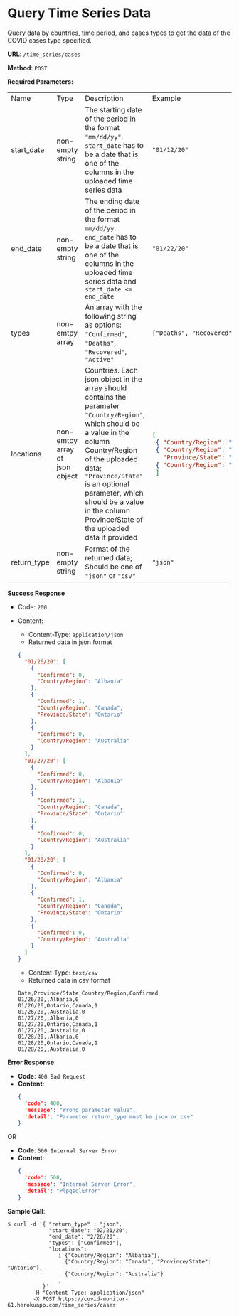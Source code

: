 # Query Time Series Data

Query data by countries, time period, and cases types to get the data of the COVID cases type specified.

**URL**: `/time_series/cases`

**Method**: `POST`

**Required Parameters:**

<table>
<tr> 
<td> Name </td> <td> Type </td> <td> Description </td> <td> Example </td>
</tr>
<tr>
<td> start_date </td>
<td> non-empty string </td>
<td> The starting date of the period in the format <code>"mm/dd/yy"</code>. <code>start_date</code> has to be a date that is one of the columns in the uploaded time series data </td>
<td> <code>"01/12/20"</code> </td>
</tr>
<tr>

<td> end_date </td>
<td> non-empty string </td>
<td> The ending date of the period in the format <code>mm/dd/yy</code>. <code>end_date</code> has to be a date that is one of the columns in the uploaded time series data and <code>start_date <= end_date</code> </td>
<td> <code>"01/22/20"</code> </td>
</tr>
<tr>

<td> types </td>
<td> non-emtpy array </td>
<td> An array with the following string as options:  <code>"Confirmed"</code>,  <code>"Deaths"</code>,  <code>"Recovered"</code>,  <code>"Active"</code> </td>
<td> <code>["Deaths", "Recovered"]</code> </td>
</tr>
<tr>

<td> locations </td>
<td> non-emtpy array of json object </td>
<td> Countries. Each json object in the array should contains the parameter <code>"Country/Region"</code>, which should be a value in the column Country/Region of the uploaded data; <code>"Province/State"</code> is an optional parameter, which should be a value in the column Province/State of the uploaded data if provided
</td>
<td> 

```json
[
 { "Country/Region": "Albania" }, 
 { "Country/Region": "Canada", 
   "Province/State": "Ontario" }, 
 { "Country/Region": "Australia" }
 ]
```

</td>
</tr>
<tr>

<td> return_type </td>
<td> non-empty string </td>
<td> Format of the returned data; Should be one of <code>"json"</code> or <code>"csv"</code>
</td>
<td> 
<code>"json"</code>
</td>
</tr>
</table>

**Success Response**

* Code: `200`
* Content:
  * Content-Type: `application/json`
  * Returned data in json format

  ```json
  {
    "01/26/20": [
      {
        "Confirmed": 0, 
        "Country/Region": "Albania"
      }, 
      {
        "Confirmed": 1, 
        "Country/Region": "Canada", 
        "Province/State": "Ontario"
      }, 
      {
        "Confirmed": 0, 
        "Country/Region": "Australia"
      }
    ], 
    "01/27/20": [
      {
        "Confirmed": 0, 
        "Country/Region": "Albania"
      }, 
      {
        "Confirmed": 1, 
        "Country/Region": "Canada", 
        "Province/State": "Ontario"
      }, 
      {
        "Confirmed": 0, 
        "Country/Region": "Australia"
      }
    ], 
    "01/28/20": [
      {
        "Confirmed": 0, 
        "Country/Region": "Albania"
      }, 
      {
        "Confirmed": 1, 
        "Country/Region": "Canada", 
        "Province/State": "Ontario"
      }, 
      {
        "Confirmed": 0, 
        "Country/Region": "Australia"
      }
    ]
  }
  ```
  * Content-Type: `text/csv`
  * Returned data in csv format
  ```
  Date,Province/State,Country/Region,Confirmed
  01/26/20,,Albania,0
  01/26/20,Ontario,Canada,1
  01/26/20,,Australia,0
  01/27/20,,Albania,0
  01/27/20,Ontario,Canada,1
  01/27/20,,Australia,0
  01/28/20,,Albania,0
  01/28/20,Ontario,Canada,1
  01/28/20,,Australia,0     
  ```

**Error Response**

* **Code**: `400 Bad Request`
* **Content**: 
  ```json
  { 
    'code': 400, 
    'message': "Wrong parameter value", 
    'detail': "Parameter return_type must be json or csv" 
  }
  ```

OR

* **Code**: `500 Internal Server Error`
* **Content**: 
  ```json
  { 
    'code': 500, 
    'message': "Internal Server Error", 
    'detail': "PlpgsqlError" 
  }
  ```

**Sample Call**:
```
$ curl -d '{ "return_type" : "json",
             "start_date": "02/21/20",
             "end_date": "2/26/20",
             "types": ["Confirmed"],
             "locations":
                [ {"Country/Region": "Albania"},  
                  {"Country/Region": "Canada", "Province/State": "Ontario"},
                  {"Country/Region": "Australia"}
                ]
           }' 
        -H "Content-Type: application/json" 
        -X POST https://covid-monitor-61.herokuapp.com/time_series/cases
```